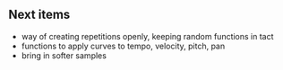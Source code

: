 ## Next items

- way of creating repetitions openly, keeping random functions in tact
- functions to apply curves to tempo, velocity, pitch, pan
- bring in softer samples
